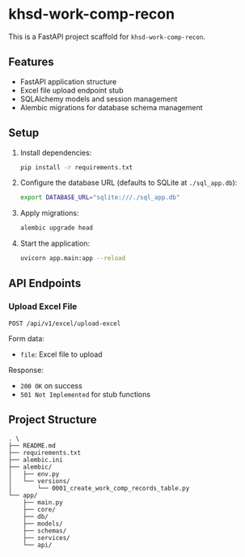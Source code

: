 # khsd-work-comp-recon

This is a FastAPI project scaffold for `khsd-work-comp-recon`.

## Features

- FastAPI application structure
- Excel file upload endpoint stub
- SQLAlchemy models and session management
- Alembic migrations for database schema management

## Setup

1. Install dependencies:
   ```bash
   pip install -r requirements.txt
   ```
2. Configure the database URL (defaults to SQLite at `./sql_app.db`):
   ```bash
   export DATABASE_URL="sqlite:///./sql_app.db"
   ```
3. Apply migrations:
   ```bash
   alembic upgrade head
   ```
4. Start the application:
   ```bash
   uvicorn app.main:app --reload
   ```

## API Endpoints

### Upload Excel File

`POST /api/v1/excel/upload-excel`

Form data:
- `file`: Excel file to upload

Response:

- `200 OK` on success
- `501 Not Implemented` for stub functions

## Project Structure

```
. \
├── README.md
├── requirements.txt
├── alembic.ini
├── alembic/
│   ├── env.py
│   └── versions/
│       └── 0001_create_work_comp_records_table.py
└── app/
    ├── main.py
    ├── core/
    ├── db/
    ├── models/
    ├── schemas/
    ├── services/
    └── api/
```